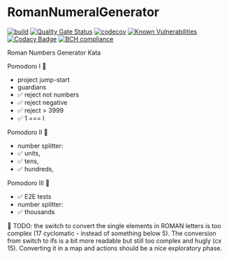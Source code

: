 # RomanNumeralGenerator
[![build](https://github.com/undeadgrishnackh/RomanNumeralGenerator/workflows/CI%20Build%20gate./badge.svg)](https://github.com/undeadgrishnackh/RomanNumeralGenerator/actions?query=workflow%3A%22CI+Build+gate.%22)
[![Quality Gate Status](https://sonarcloud.io/api/project_badges/measure?project=undeadgrishnackh_RomanNumeralGenerator&metric=alert_status)](https://sonarcloud.io/dashboard?id=undeadgrishnackh_RomanNumeralGenerator)
[![codecov](https://codecov.io/gh/undeadgrishnackh/RomanNumeralGenerator/branch/master/graph/badge.svg)](https://codecov.io/gh/undeadgrishnackh/RomanNumeralGenerator)
[![Known Vulnerabilities](https://snyk.io/test/github/undeadgrishnackh/RomanNumeralGenerator/badge.svg)](https://snyk.io/test/github/undeadgrishnackh/RomanNumeralGenerator/)
[![Codacy Badge](https://api.codacy.com/project/badge/Grade/c8e046ebad254148950f6fea8f671594)](https://app.codacy.com/gh/undeadgrishnackh/RomanNumeralGenerator/dashboard)
[![BCH compliance](https://bettercodehub.com/edge/badge/undeadgrishnackh/RomanNumeralGenerator?branch=master)](https://bettercodehub.com/)

Roman Numbers Generator Kata

Pomodoro I 🍅
- project jump-start
- guardians
 - ✅ reject not numbers
 - ✅ reject negative
 - ✅ reject > 3999
- ✅ 1 === I

Pomodoro II 🍅
- number splitter: 
 - ✅ units, 
 - ✅ tens, 
 - ✅ hundreds, 

Pomodoro III 🍅
- ✅ E2E tests
- number splitter: 
 - ✅ thousands

🤔 TODO: 
the switch to convert the single elements in ROMAN letters is too complex (17 cyclomatic - instead of something below 5). The conversion from switch to ifs is a bit more readable but still too complex and hugly (cx 15). Converting it in a map and actions should be a nice exploratory phase.